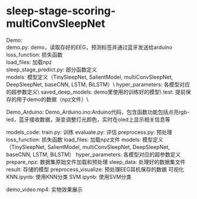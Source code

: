 # sleep-stage-scoring-multiConvSleepNet

Demo:  
    demo.py: demo，读取存好的EEG，预测标签并通过蓝牙发送给arduino  
    loss_function: 损失函数  
    load_files: 加载npz  
    sleep_stage_predict.py: 部分函数定义  
    models: 模型定义（TinySleepNet, SalientModel, multiConvSleepNet, DeepSleepNet, baseCNN, LSTM, BiLSTM）\\
    hyper_parameters: 各模型对应的超参数定义\\
    saved_deep_models: demo里使用的训练好的模型\\
    test: 提前保存的用于demo的数据（npz文件）\\

Demo_Arduino:
    Demo_Arduino.ino:Arduino代码，包含函数功能包括点亮rgb-led，蓝牙接收数据，渐变调整灯光颜色，实时在oled上显示相关信息等

models_code:
    train.py: 训练
    evaluate.py: 评估
    preprocess.py: 预处理
    loss_function: 损失函数
    load_files: 加载npz文件
    models: 模型定义（TinySleepNet, SalientModel, multiConvSleepNet, DeepSleepNet, baseCNN, LSTM, BiLSTM）
    hyper_parameters: 各模型对应的超参数定义
    prepare_npz: 数据集原始文件加载和预处理
    sleep_data: 处理好的数据集文件
    result: 存储的模型
    preprocess_visualize: 预处理EEG耳机保存的数据 可视化
    KNN.ipynb: 使用KNN分类
    SVM.ipynb: 使用SVM分类

demo_video.mp4: 实物效果展示
